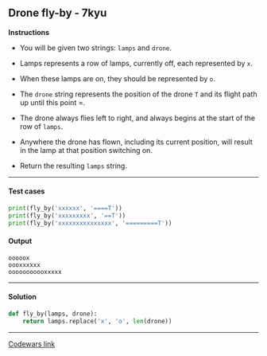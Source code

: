 ## Drone fly-by - 7kyu

**Instructions**

- You will be given two strings: `lamps` and `drone`.

- Lamps represents a row of lamps, currently off, each represented by `x`.

- When these lamps are on, they should be represented by `o`.

- The `drone` string represents the position of the drone `T` and its flight path up until this point =.

- The drone always flies left to right, and always begins at the start of the row of `lamps`.

- Anywhere the drone has flown, including its current position, will result in the lamp at that position switching on.

- Return the resulting `lamps` string.

---

#### Test cases

```python
print(fly_by('xxxxxx', '====T'))
print(fly_by('xxxxxxxxx', '==T'))
print(fly_by('xxxxxxxxxxxxxxx', '=========T'))
```

#### Output

```
ooooox
oooxxxxxx
ooooooooooxxxxx
```

---

#### Solution

```python
def fly_by(lamps, drone):
    return lamps.replace('x', 'o', len(drone))
```

---

[Codewars link](https://www.codewars.com/kata/58356a94f8358058f30004b5/train/python)
